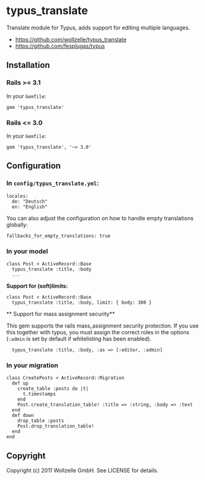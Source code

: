 # typus_translate

Translate module for Typus, adds support for editing multiple languages.

* https://github.com/wollzelle/typus_translate
* https://github.com/fesplugas/typus

## Installation

### Rails >= 3.1

In your `Gemfile`:

    gem 'typus_translate'

### Rails <= 3.0

In your `Gemfile`:

    gem 'typus_translate', '~> 3.0'

## Configuration

### In `config/typus_translate.yml`:

    locales:
      de: "Deutsch"
      en: "English"

You can also adjust the configuration on how to handle empty translations globally:

    fallbacks_for_empty_translations: true



### In your model

    class Post < ActiveRecord::Base
      typus_translate :title, :body
      ...

**Support for (soft)limits:**

    class Post < ActiveRecord::Base
      typus_translate :title, :body, limit: { body: 300 }

** Support for mass assignment security**

This gem supports the rails mass_assignment security protection.
If you use this together with typus, you must assign the correct roles in the options (`:admin` is set by default if whitelisting has been enabled).

      typus_translate :title, :body, :as => [:editor, :admin]


### In your migration

    class CreatePosts < ActiveRecord::Migration
      def up
        create_table :posts do |t|
          t.timestamps
        end
        Post.create_translation_table! :title => :string, :body => :text
      end
      def down
        drop_table :posts
        Post.drop_translation_table!
      end
    end


## Copyright

Copyright (c) 2011 Wollzelle GmbH. See LICENSE for details.
